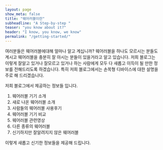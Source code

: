 ```yaml
---
layout: page
show_meta: false
title: "웨어러블이란"
subheadline: "A Step-by-step "
teaser: "you know about it?"
header: "I know, you know, we know"
permalink: "/getting-started/"
---
```

여러분들은 웨어러블에대해 얼마나 알고 계십니까?
웨어러블을 하나도 모르시는 분들도 계시고
웨어러블을 충분히 잘 아시는 분들이 있을거라고 알고 있습니다.
저희 블로그는 이렇게 잘알고 있거나 잘모르고 있거나 하는 사람에게 모두 다 새롭고 이득이 될 만한 정보를 전해드리도록 하겠습니다. 
특히 저희 블로그에서는 손목형 디바이스에 대한 설명을 주로 해 드리겠습니다.

저희 블로그에서 제공하는 정보들 입니다.

1. 웨어러블 기기 소개
2. 새로 나온 웨어러블 소개
3. 사람들의 웨어러블 사용후기
4. 웨어러블 기기 비교
5. 웨어러블 관련영상
6. 다른 종류의 웨어러블
7. 신기하지만 잘알려지지 않은 웨어러블

이렇게 새롭고 신기한 정보들을 제공해 드립니다.

